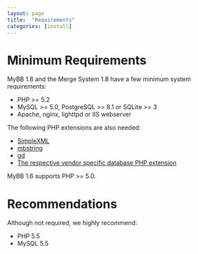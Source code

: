 ```yaml
---
layout: page
title:  "Requirements"
categories: [install]
---
```


# Minimum Requirements

MyBB 1.8 and the Merge System 1.8 have a few minimum system requirements:

- PHP >= 5.2
- MySQL >= 5.0, PostgreSQL >= 8.1 or SQLite >= 3
- Apache, nginx, lighttpd or IIS webserver

The following PHP extensions are also needed:

- [SimpleXML](http://php.net/manual/en/book.simplexml.php)
- [mbstring](http://php.net/manual/en/book.mbstring.php)
- [gd](http://php.net/manual/en/book.image.php)
- [The respective vendor specific database PHP extension](http://php.net/manual/en/refs.database.php)

MyBB 1.6 supports PHP >= 5.0.

# Recommendations

Although not required, we highly recommend:

- PHP 5.5
- MySQL 5.5
